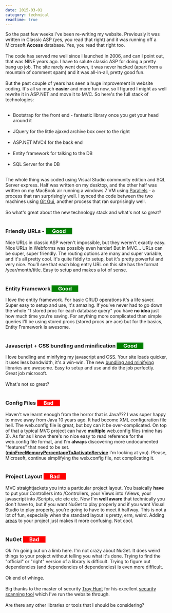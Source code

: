 ```yaml
---
date: 2015-03-01
category: technical
readtime: true
---
```

So the past few weeks I've been re-writing my website. Previously it was written in Classic ASP (yes, you read that right) and it was running off a Microsoft <b>Access</b> database. Yes, you read that right too.<br /><br />The code has served me well since I launched in 2006, and can I point out, that was NINE years ago. I have to salute classic ASP for doing a pretty bang up job. The site rarely went down, it was never hacked (apart from a mountain of comment spam) and it was all-in-all, pretty good fun.<br /><br />But the past couple of years has seen a huge improvement in website coding. It's all so much <b>easier</b> and more fun now, so I figured I might as well rewrite it in ASP.NET and move it to MVC. So here's the full stack of technologies:<br /><br /><ul><li>Bootstrap for the front end - fantastic library once you get your head around it</li><br /><li>JQuery for the little ajaxed archive box over to the right</li><br /><li>ASP.NET MVC4 for the back end</li><br /><li>Entity framework for talking to the DB</li><br /><li>SQL Server for the DB</li></ul><br />The whole thing was coded using Visual Studio community edition and SQL Server express. Half was written on my desktop, and the other half was written on my MacBook air running a windows 7 VM using <a href="http://www.parallels.com">Parallels</a> - a process that ran surprisingly well. I synced the code between the two machines using <a href="http://git-scm.com/downloads">Git Gui</a>, another process that ran surprisingly well.<br /><br />So what's great about the new technology stack and what's not so great?<br /><br /><h3>Friendly URLs - <span style="padding: 0 20px 0 20px; color: white; background: green">Good</span></h3>
Nice URLs in classic ASP weren't impossible, but they weren't exactly easy. Nice URLs in Webforms was possibly even harder! But in MVC... URLs can be super, super friendly. The routing options are many and super variable, and it's all pretty cool. It's quite fiddly to setup, but it's pretty powerful and very nice. You'll see that each blog entry URL on this site has the format /year/month/title. Easy to setup and makes a lot of sense.<br /><br /><h3>Entity Framework <span style="padding: 0 20px 0 20px; color: white; background: green">Good</span></h3>
I love the entity framework. For basic CRUD operations it's a life saver. Super easy to setup and use, it's amazing. If you've never had to go down the whole "1 stored proc for each database query" you have <b>no idea</b> just how much time you're saving. For anything more complicated than simple queries I'll be using stored procs (stored procs are ace) but for the basics, Entity Framework is awesome.<br /><br /><h3>Javascript + CSS bundling and minification <span style="padding: 0 20px 0 20px; color: white; background: green">Good</span></h3>
I love bundling and minifying my javascript and CSS. Your site loads quicker, it uses less bandwidth, it's a win-win. The new <a href="http://www.asp.net/mvc/overview/performance/bundling-and-minification">bundling and minifying</a> libraries are awesome. Easy to setup and use and do the job perfectly. Great job microsoft.<br /><br />What's not so great?<br /><br /><h3>Config Files <span style="padding: 0 20px 0 20px; color: white; background: red">Bad</span></h3>
Haven't we learnt enough from the horror that is Java??? I was super happy to move away from Java 10 years ago. It had become XML configuration file hell. The web.config file is great, but boy can it be over-complicated. On top of that a typical MVC project can have <b>multiple</b> web.config files (mine has 3). As far as I know there's no nice easy to read reference for the web.config file format, and I'm <b>always</b> discovering more undocumented "features" that need to be set. (<b><a style="word-wrap: break-word;" href="http://stackoverflow.com/questions/2880383/strange-error-occurring-when-using-wcf-to-run-query-against-sql-server/11531518">minFreeMemoryPercentageToActivateService</a></b> I'm looking at you). Please, Microsoft, continue simplifying the web.config file, not complicating it.<br /><br /><h3>Project Layout <span style="padding: 0 20px 0 20px; color: white; background: red">Bad</span></h3>
MVC straightjackets you into a particular project layout. You basically <b>have</b> to put your Controllers into /Controllers, your Views into /Views, your javascript into /Scripts, etc etc etc. Now I'm <b>well aware</b> that technically you don't have to, but if you want NuGet to play properly and if you want Visual Studio to play properly, you're going to have to meet it halfway. This is not a lot of fun, especially when the standard layout is pretty, erm, weird. Adding <a href="https://msdn.microsoft.com/en-us/library/ee671793%28v=vs.100%29.aspx?f=255&MSPPError=-2147217396">areas</a> to your project just makes it more confusing. Not cool.<br /><br /><h3>NuGet <span style="padding: 0 20px 0 20px; color: white; background: red">Bad</span></h3>
Ok I'm going out on a limb here. I'm not crazy about NuGet. It does weird things to your project without telling you what it's done. Trying to find the "official" or "right" version of a library is difficult. Trying to figure out dependencies (and dependencies of dependencies) is even more difficult. <br /><br />Ok end of whinge.<br /><br />Big thanks to the master of security <a href="http://www.troyhunt.com/">Troy Hunt</a> for his excellent <a href="https://asafaweb.com">security scanning tool</a> which I've run the website through. <br /><br />Are there any other libraries or tools that I should be considering?